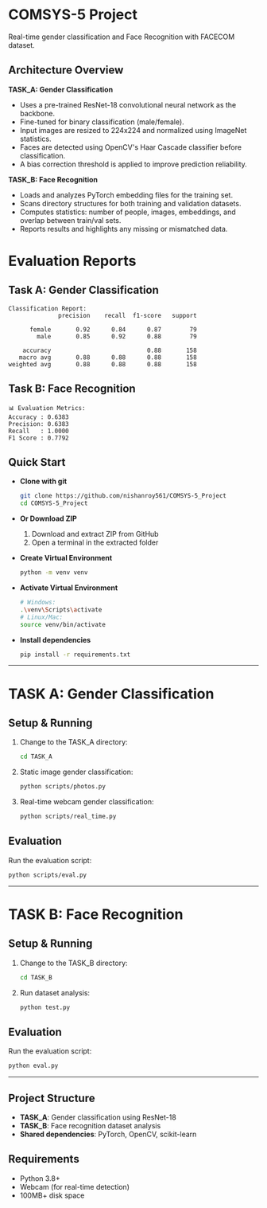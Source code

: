 # COMSYS-5 Project

Real-time gender classification and Face Recognition with FACECOM dataset.

## Architecture Overview

**TASK_A: Gender Classification**
- Uses a pre-trained ResNet-18 convolutional neural network as the backbone.
- Fine-tuned for binary classification (male/female).
- Input images are resized to 224x224 and normalized using ImageNet statistics.
- Faces are detected using OpenCV's Haar Cascade classifier before classification.
- A bias correction threshold is applied to improve prediction reliability.

**TASK_B: Face Recognition**
- Loads and analyzes PyTorch embedding files for the training set.
- Scans directory structures for both training and validation datasets.
- Computes statistics: number of people, images, embeddings, and overlap between train/val sets.
- Reports results and highlights any missing or mismatched data.

# Evaluation Reports

## Task A: Gender Classification
```
Classification Report:
              precision    recall  f1-score   support

      female       0.92      0.84      0.87        79
        male       0.85      0.92      0.88        79

    accuracy                           0.88       158
   macro avg       0.88      0.88      0.88       158
weighted avg       0.88      0.88      0.88       158
```

## Task B: Face Recognition
```
📊 Evaluation Metrics:
Accuracy : 0.6383
Precision: 0.6383
Recall   : 1.0000
F1 Score : 0.7792
```

## Quick Start

- **Clone with git**
  ```bash
  git clone https://github.com/nishanroy561/COMSYS-5_Project
  cd COMSYS-5_Project
  ```
- **Or Download ZIP**
  1. Download and extract ZIP from GitHub
  2. Open a terminal in the extracted folder

- **Create Virtual Environment**
  ```bash
  python -m venv venv
  ```
- **Activate Virtual Environment**
  ```bash
  # Windows:
  .\venv\Scripts\activate
  # Linux/Mac:
  source venv/bin/activate
  ```
- **Install dependencies**
  ```bash
  pip install -r requirements.txt
  ```

---

# TASK A: Gender Classification

## Setup & Running
1. Change to the TASK_A directory:
   ```bash
   cd TASK_A
   ```
2. Static image gender classification:
   ```bash
   python scripts/photos.py
   ```
3. Real-time webcam gender classification:
   ```bash
   python scripts/real_time.py
   ```

## Evaluation
Run the evaluation script:
```bash
python scripts/eval.py
```

---

# TASK B: Face Recognition

## Setup & Running
1. Change to the TASK_B directory:
   ```bash
   cd TASK_B
   ```
2. Run dataset analysis:
   ```bash
   python test.py
   ```

## Evaluation
Run the evaluation script:
```bash
python eval.py
```

---

## Project Structure
- **TASK_A**: Gender classification using ResNet-18
- **TASK_B**: Face recognition dataset analysis
- **Shared dependencies**: PyTorch, OpenCV, scikit-learn

## Requirements
- Python 3.8+
- Webcam (for real-time detection)
- 100MB+ disk space